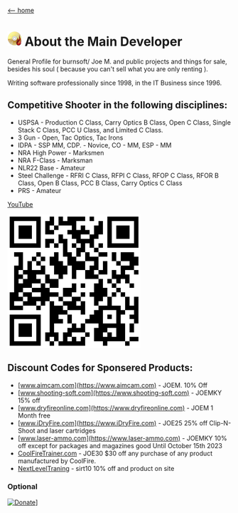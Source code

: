[ <-- home](README.md)
# ![logo](img/BSLogo_32x32.png) About the Main Developer

General Profile for burnsoft/ Joe M. and public projects and things for sale, besides his soul ( because you can't sell what you are only renting ).

Writing software professionally since 1998, in the IT Business since 1996. 

## Competitive Shooter in the following disciplines:

* USPSA - Production C Class, Carry Optics B Class, Open C Class, Single Stack C Class, PCC U Class, and Limited C Class.
* 3 Gun - Open, Tac Optics, Tac Irons
* IDPA - SSP MM, CDP. - Novice, CO - MM, ESP - MM
* NRA High Power - Marksmen
* NRA F-Class - Marksman
* NLR22 Base - Amateur
* Steel Challenge - RFRI C Class, RFPI C Class, RFOP C Class, RFOR B Class, Open B Class, PCC B Class, Carry Optics C Class
* PRS - Amateur


[YouTube](http://jm.myguncollection.net)

![logo](img/jm.png)

## Discount Codes for Sponsered Products:

* [www.aimcam.com](https://www.aimcam.com) - JOEM. 10% Off
* [www.shooting-soft.com](https://www.shooting-soft.com) - JOEMKY  15% off 
* [www.dryfireonline.com](https://www.dryfireonline.com) - JOEM   1 Month free  
* [www.iDryFire.com](https://www.iDryFire.com) - JOE25    25% off Clip-N-Shoot and laser cartridges
* [www.laser-ammo.com](https://www.laser-ammo.com) - JOEMKY   10% off except for packages and magazines good Until October 15th 2023
* [CoolFireTrainer.com](https://coolfiretrainer.com) - JOE30   $30 off any purchase of any product manufactured by CoolFire.
* [NextLevelTraning](http://www.nextleveltraining.com/) - sirt10  10% off and product on site



### Optional

[![Donate](https://www.paypalobjects.com/en_US/i/btn/btn_donateCC_LG.gif)](https://www.paypal.com/cgi-bin/webscr?cmd=_s-xclick&hosted_button_id=JSW8XEMQVH4BE)]
